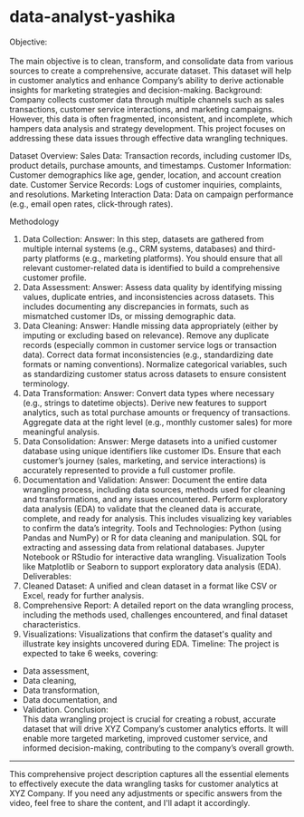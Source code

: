 # data-analyst-yashika
Objective:  
</br> The main objective is to clean, transform, and consolidate data from various sources to create a comprehensive, accurate dataset. This dataset will help in customer analytics and enhance Company’s ability to derive actionable insights for marketing strategies and decision-making.
Background:  
Company collects customer data through multiple channels such as sales transactions, customer service interactions, and marketing campaigns. However, this data is often fragmented, inconsistent, and incomplete, which hampers data analysis and strategy development. This project focuses on addressing these data issues through effective data wrangling techniques.

Dataset Overview:
Sales Data: Transaction records, including customer IDs, product details, purchase amounts, and timestamps.
Customer Information: Customer demographics like age, gender, location, and account creation date.
Customer Service Records: Logs of customer inquiries, complaints, and resolutions.
Marketing Interaction Data: Data on campaign performance (e.g., email open rates, click-through rates).

Methodology
1. Data Collection:
Answer: In this step, datasets are gathered from multiple internal systems (e.g., CRM systems, databases) and third-party platforms (e.g., marketing platforms). You should ensure that all relevant customer-related data is identified to build a comprehensive customer profile.
2. Data Assessment:
Answer: Assess data quality by identifying missing values, duplicate entries, and inconsistencies across datasets. This includes documenting any discrepancies in formats, such as mismatched customer IDs, or missing demographic data.
3. Data Cleaning:
Answer: Handle missing data appropriately (either by imputing or excluding based on relevance). Remove any duplicate records (especially common in customer service logs or transaction data). Correct data format inconsistencies (e.g., standardizing date formats or naming conventions). Normalize categorical variables, such as standardizing customer status across datasets to ensure consistent terminology.
4. Data Transformation:
Answer: Convert data types where necessary (e.g., strings to datetime objects). Derive new features to support analytics, such as total purchase amounts or frequency of transactions. Aggregate data at the right level (e.g., monthly customer sales) for more meaningful analysis.
5. Data Consolidation:
Answer: Merge datasets into a unified customer database using unique identifiers like customer IDs. Ensure that each customer’s journey (sales, marketing, and service interactions) is accurately represented to provide a full customer profile.
6. Documentation and Validation:
Answer: Document the entire data wrangling process, including data sources, methods used for cleaning and transformations, and any issues encountered. Perform exploratory data analysis (EDA) to validate that the cleaned data is accurate, complete, and ready for analysis. This includes visualizing key variables to confirm the data’s integrity.
Tools and Technologies:
Python (using Pandas and NumPy) or R for data cleaning and manipulation.
SQL for extracting and assessing data from relational databases.
Jupyter Notebook or RStudio for interactive data wrangling.
Visualization Tools like Matplotlib or Seaborn to support exploratory data analysis (EDA).
Deliverables:
1. Cleaned Dataset: A unified and clean dataset in a format like CSV or Excel, ready for further analysis.
2. Comprehensive Report: A detailed report on the data wrangling process, including the methods used, challenges encountered, and final dataset characteristics.
3. Visualizations: Visualizations that confirm the dataset's quality and illustrate key insights uncovered during EDA.
Timeline:
The project is expected to take 6 weeks, covering:
- Data assessment,
- Data cleaning,
- Data transformation,
- Data documentation, and
- Validation.
Conclusion:  
This data wrangling project is crucial for creating a robust, accurate dataset that will drive XYZ Company’s customer analytics efforts. It will enable more targeted marketing, improved customer service, and informed decision-making, contributing to the company’s overall growth.

---

This comprehensive project description captures all the essential elements to effectively execute the data wrangling tasks for customer analytics at XYZ Company. If you need any adjustments or specific answers from the video, feel free to share the content, and I'll adapt it accordingly.
